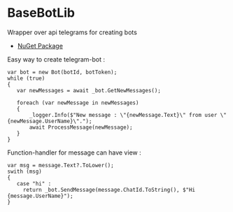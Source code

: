 # BaseBotLib
Wrapper over api telegrams for creating bots

- [NuGet Package](https://www.nuget.org/packages/BaseBotLib_Pilyukov)

Easy way to create telegram-bot :

    var bot = new Bot(botId, botToken);
    while (true)
    {
       var newMessages = await _bot.GetNewMessages();

       foreach (var newMessage in newMessages)
       {
           _logger.Info($"New message : \"{newMessage.Text}\" from user \"{newMessage.UserName}\".");
           await ProcessMessage(newMessage);
       }
    }
  
Function-handler for message can have view :
  
    var msg = message.Text?.ToLower();
    swith (msg)
    {
       case "hi" :
         return _bot.SendMessage(message.ChatId.ToString(), $"Hi {message.UserName}");
    }
